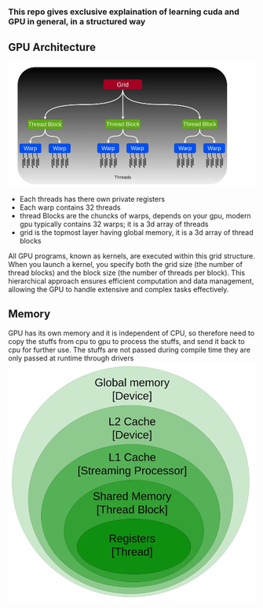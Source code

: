 #

### This repo gives exclusive explaination of learning cuda and GPU in general, in a structured way


## GPU Architecture

![layout](./assets/heiarchy.png)
- Each threads has there own private registers
- Each warp contains 32 threads
- thread Blocks are the chuncks of warps, depends on your gpu, modern gpu typically contains 32 warps; it is a 3d array of threads
- grid is the topmost layer having global memory, it is a 3d array of thread blocks

All GPU programs, known as kernels, are executed within this grid structure. When you launch a kernel, you specify both the grid size (the number of thread blocks) and the block size (the number of threads per block). This hierarchical approach ensures efficient computation and data management, allowing the GPU to handle extensive and complex tasks effectively. 

## Memory 
GPU has its own memory and it is independent of CPU, so therefore need to copy the stuffs from cpu to gpu to process the stuffs, and send it back to cpu for further use. The stuffs are not passed during compile time they are only passed at runtime through drivers
![memory Hierarchy](./assets/memory_hiararchy.png)